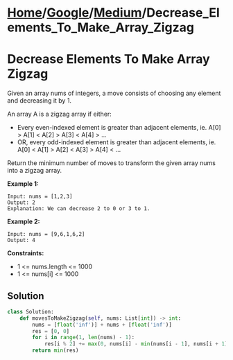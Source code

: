# [Home](./../..)/[Google](./..)/[Medium](./)/Decrease_Elements_To_Make_Array_Zigzag
<h1>Decrease Elements To Make Array Zigzag</h1>

<p>
Given an array nums of integers, a move consists of choosing any element and decreasing it by 1.
</p>
<p>
An array A is a zigzag array if either:
</p>

- Every even-indexed element is greater than adjacent elements, ie. A[0] > A[1] < A[2] > A[3] < A[4] > ...
- OR, every odd-indexed element is greater than adjacent elements, ie. A[0] < A[1] > A[2] < A[3] > A[4] < ...

<p>
Return the minimum number of moves to transform the given array nums into a zigzag array.
</p>

<b>Example 1:</b>

    Input: nums = [1,2,3]
    Output: 2
    Explanation: We can decrease 2 to 0 or 3 to 1.

<b>Example 2:</b>

    Input: nums = [9,6,1,6,2]
    Output: 4
    
<b>Constraints:</b>

- 1 <= nums.length <= 1000
- 1 <= nums[i] <= 1000

<h2>Solution</h2>

```python
class Solution:
    def movesToMakeZigzag(self, nums: List[int]) -> int:
        nums = [float('inf')] + nums + [float('inf')]
        res = [0, 0]
        for i in range(1, len(nums) - 1):
            res[i % 2] += max(0, nums[i] - min(nums[i - 1], nums[i + 1]) + 1)
        return min(res)
```
